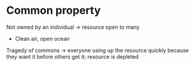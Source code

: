 # Common property

Not owned by an individual -> resource open to many
- Clean air, open ocean

Tragedy of commons -> everyone using up the resource quickly because they want
it before others get it; resource is depleted

